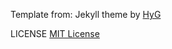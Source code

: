 
Template from: Jekyll theme by [HyG](http://gaohaoyang.github.io)

LICENSE [MIT License](https://github.com/Gaohaoyang/gaohaoyang.github.io/blob/master/LICENSE.md)



